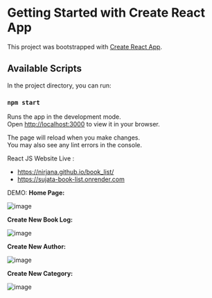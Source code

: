 # Getting Started with Create React App

This project was bootstrapped with [Create React App](https://github.com/facebook/create-react-app).

## Available Scripts

In the project directory, you can run:

### `npm start`

Runs the app in the development mode.\
Open [http://localhost:3000](http://localhost:3000) to view it in your browser.

The page will reload when you make changes.\
You may also see any lint errors in the console.

React JS Website Live : 
- https://nirjana.github.io/book_list/
-  https://sujata-book-list.onrender.com



DEMO:
**Home Page:**

![image](https://user-images.githubusercontent.com/40952778/204802330-be10729c-62cd-4605-a610-3fd4811329c8.png)


**Create New Book Log:**

![image](https://user-images.githubusercontent.com/40952778/204802533-aa2e72f0-e984-4195-af71-dbb8c1cbe288.png)


**Create New Author:**

![image](https://user-images.githubusercontent.com/40952778/204802609-01382f7f-ae09-4c8d-b29e-8d745a17320a.png)

**Create New Category:**

![image](https://user-images.githubusercontent.com/40952778/204802689-a0ed823e-3251-4012-918f-c206e1e4ca2b.png)

